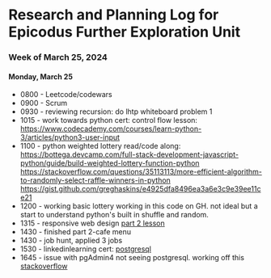 # Research and Planning Log for Epicodus Further Exploration Unit

### Week of March 25, 2024

#### Monday, March 25

* 0800 - Leetcode/codewars
* 0900 - Scrum
* 0930 - reviewing recursion: do lhtp whiteboard problem 1
* 1015 - work towards python cert: control flow lesson: https://www.codecademy.com/courses/learn-python-3/articles/python3-user-input
* 1100 - python weighted lottery read/code along: https://bottega.devcamp.com/full-stack-development-javascript-python/guide/build-weighted-lottery-function-python
https://stackoverflow.com/questions/35113113/more-efficient-algorithm-to-randomly-select-raffle-winners-in-python
https://gist.github.com/greghaskins/e4925dfa8496ea3a6e3c9e39ee11ce21
* 1200 - working basic lottery working in this code on GH. not ideal but a start to understand python's built in shuffle and random.
* 1315 - responsive web design [part 2 lesson](https://www.freecodecamp.org/learn/2022/responsive-web-design/)
* 1430 - finished part 2-cafe menu
* 1430 - job hunt, applied 3 jobs
* 1530 - linkedinlearning cert: [postgresql](https://www.linkedin.com/learning/postgresql-essential-training-22611610/manage-relational-data-with-postgresql)
* 1645 - issue with pgAdmin4 not seeing postgresql. working off this [stackoverflow](https://stackoverflow.com/questions/61576670/databases-in-psql-dont-show-up-in-pgadmin4)
